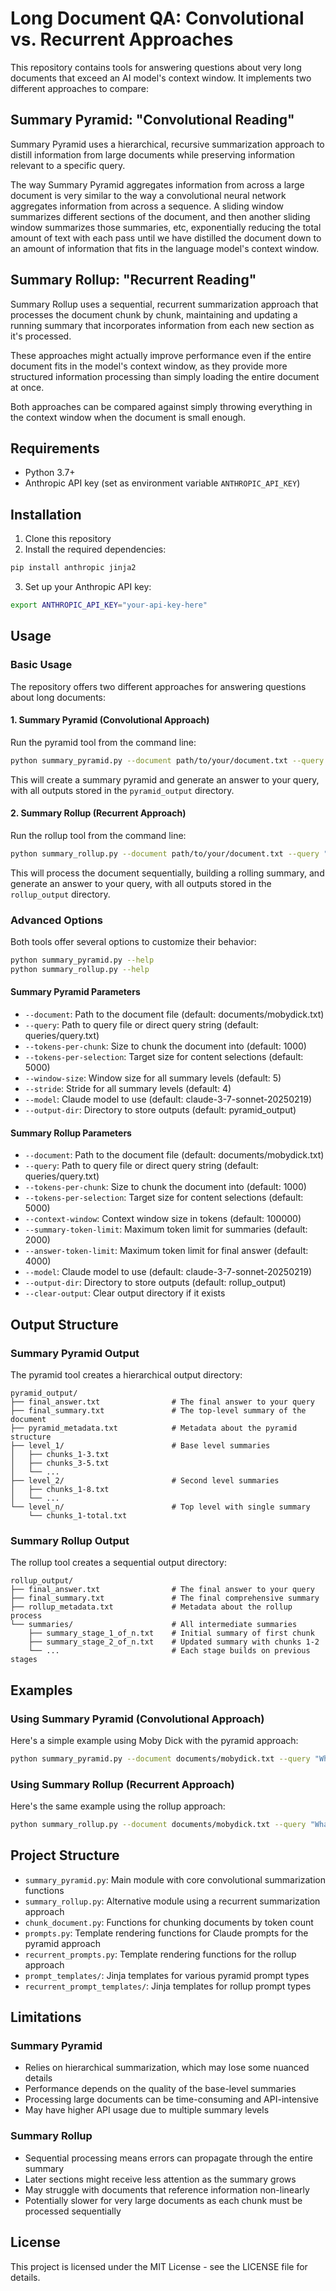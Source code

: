 # Long Document QA: Convolutional vs. Recurrent Approaches

This repository contains tools for answering questions about very long documents that exceed an AI model's context window. It implements two different approaches to compare:

## Summary Pyramid: "Convolutional Reading"

Summary Pyramid uses a hierarchical, recursive summarization approach to distill information from large documents while preserving information relevant to a specific query.

The way Summary Pyramid aggregates information from across a large document is very similar to the way a convolutional neural network aggregates information from across a sequence. A sliding window summarizes different sections of the document, and then another sliding window summarizes those summaries, etc, exponentially reducing the total amount of text with each pass until we have distilled the document down to an amount of information that fits in the language model's context window.

## Summary Rollup: "Recurrent Reading"

Summary Rollup uses a sequential, recurrent summarization approach that processes the document chunk by chunk, maintaining and updating a running summary that incorporates information from each new section as it's processed.

These approaches might actually improve performance even if the entire document fits in the model's context window, as they provide more structured information processing than simply loading the entire document at once.

Both approaches can be compared against simply throwing everything in the context window when the document is small enough.

## Requirements

- Python 3.7+
- Anthropic API key (set as environment variable `ANTHROPIC_API_KEY`)

## Installation

1. Clone this repository
2. Install the required dependencies:

```bash
pip install anthropic jinja2
```

3. Set up your Anthropic API key:

```bash
export ANTHROPIC_API_KEY="your-api-key-here"
```

## Usage

### Basic Usage

The repository offers two different approaches for answering questions about long documents:

#### 1. Summary Pyramid (Convolutional Approach)

Run the pyramid tool from the command line:

```bash
python summary_pyramid.py --document path/to/your/document.txt --query "Your question about the document?"
```

This will create a summary pyramid and generate an answer to your query, with all outputs stored in the `pyramid_output` directory.

#### 2. Summary Rollup (Recurrent Approach)

Run the rollup tool from the command line:

```bash
python summary_rollup.py --document path/to/your/document.txt --query "Your question about the document?"
```

This will process the document sequentially, building a rolling summary, and generate an answer to your query, with all outputs stored in the `rollup_output` directory.

### Advanced Options

Both tools offer several options to customize their behavior:

```bash
python summary_pyramid.py --help
python summary_rollup.py --help
```

#### Summary Pyramid Parameters

- `--document`: Path to the document file (default: documents/mobydick.txt)
- `--query`: Path to query file or direct query string (default: queries/query.txt)
- `--tokens-per-chunk`: Size to chunk the document into (default: 1000)
- `--tokens-per-selection`: Target size for content selections (default: 5000)
- `--window-size`: Window size for all summary levels (default: 5)
- `--stride`: Stride for all summary levels (default: 4)
- `--model`: Claude model to use (default: claude-3-7-sonnet-20250219)
- `--output-dir`: Directory to store outputs (default: pyramid_output)

#### Summary Rollup Parameters

- `--document`: Path to the document file (default: documents/mobydick.txt)
- `--query`: Path to query file or direct query string (default: queries/query.txt)
- `--tokens-per-chunk`: Size to chunk the document into (default: 1000)
- `--tokens-per-selection`: Target size for content selections (default: 5000)
- `--context-window`: Context window size in tokens (default: 100000)
- `--summary-token-limit`: Maximum token limit for summaries (default: 2000)
- `--answer-token-limit`: Maximum token limit for final answer (default: 4000)
- `--model`: Claude model to use (default: claude-3-7-sonnet-20250219)
- `--output-dir`: Directory to store outputs (default: rollup_output)
- `--clear-output`: Clear output directory if it exists

## Output Structure

### Summary Pyramid Output

The pyramid tool creates a hierarchical output directory:

```
pyramid_output/
├── final_answer.txt                # The final answer to your query
├── final_summary.txt               # The top-level summary of the document
├── pyramid_metadata.txt            # Metadata about the pyramid structure
├── level_1/                        # Base level summaries
│   ├── chunks_1-3.txt
│   ├── chunks_3-5.txt
│   └── ...
├── level_2/                        # Second level summaries
│   ├── chunks_1-8.txt
│   └── ...
└── level_n/                        # Top level with single summary
    └── chunks_1-total.txt
```

### Summary Rollup Output

The rollup tool creates a sequential output directory:

```
rollup_output/
├── final_answer.txt                # The final answer to your query
├── final_summary.txt               # The final comprehensive summary
├── rollup_metadata.txt             # Metadata about the rollup process
└── summaries/                      # All intermediate summaries
    ├── summary_stage_1_of_n.txt    # Initial summary of first chunk
    ├── summary_stage_2_of_n.txt    # Updated summary with chunks 1-2
    └── ...                         # Each stage builds on previous stages
```

## Examples

### Using Summary Pyramid (Convolutional Approach)

Here's a simple example using Moby Dick with the pyramid approach:

```bash
python summary_pyramid.py --document documents/mobydick.txt --query "What is the significance of the white whale in this novel?" --tokens-per-chunk 2000
```

### Using Summary Rollup (Recurrent Approach)

Here's the same example using the rollup approach:

```bash
python summary_rollup.py --document documents/mobydick.txt --query "What is the significance of the white whale in this novel?" --tokens-per-chunk 2000
```

## Project Structure

- `summary_pyramid.py`: Main module with core convolutional summarization functions
- `summary_rollup.py`: Alternative module using a recurrent summarization approach
- `chunk_document.py`: Functions for chunking documents by token count
- `prompts.py`: Template rendering functions for Claude prompts for the pyramid approach
- `recurrent_prompts.py`: Template rendering functions for the rollup approach
- `prompt_templates/`: Jinja templates for various pyramid prompt types
- `recurrent_prompt_templates/`: Jinja templates for rollup prompt types

## Limitations

### Summary Pyramid
- Relies on hierarchical summarization, which may lose some nuanced details
- Performance depends on the quality of the base-level summaries
- Processing large documents can be time-consuming and API-intensive
- May have higher API usage due to multiple summary levels

### Summary Rollup
- Sequential processing means errors can propagate through the entire summary
- Later sections might receive less attention as the summary grows
- May struggle with documents that reference information non-linearly
- Potentially slower for very large documents as each chunk must be processed sequentially

## License

This project is licensed under the MIT License - see the LICENSE file for details.